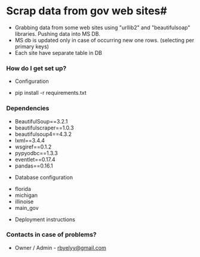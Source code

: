 # Scrap data from gov web sites#
* Grabbing data from some web sites using "urllib2" and "beautifulsoap" libraries. Pushing data into MS DB.
* MS db is updated only in case of occurring new one rows. (selecting per primary keys)
* Each site have separate table in DB

### How do I get set up? ###

* Configuration
 - pip install -r requirements.txt

### Dependencies ###
 - BeautifulSoup==3.2.1
 - beautifulscraper==1.0.3
 - beautifulsoup4==4.3.2
 - lxml==3.4.4
 - wsgiref==0.1.2
 - pypyodbc==1.3.3
 - eventlet==0.17.4
 - pandas==0.16.1
* Database configuration
 - florida
 - michigan
 - illinoise
 - main_gov

* Deployment instructions

### Contacts in case of problems? ###

* Owner / Admin - rbyelyy@gmail.com